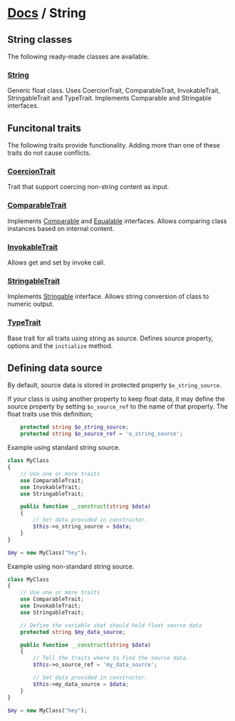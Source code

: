 # [Docs](../../README.md) / String

## String classes

The following ready-made classes are available.

### [String](String/Str.md)

Generic float class.
Uses CoercionTrait, ComparableTrait, InvokableTrait, StringableTrait and TypeTrait.
Implements Comparable and Stringable interfaces.


## Funcitonal traits

The following traits provide functionality. Adding more than one of these traits do not cause conflicts.

### [CoercionTrait](String/CoercionTrait.md)

Trait that support coercing non-string content as input.

### [ComparableTrait](String/ComparableTrait.md)

Implements [Comparable](https://github.com/sirn-se/phrity-comparison) and [Equalable](https://github.com/sirn-se/phrity-comparison) interfaces.
Allows comparing class instances based on internal content.

### [InvokableTrait](String/InvokableTrait.md)

Allows get and set by invoke call.

### [StringableTrait](String/StringableTrait.md)

Implements [Stringable](https://www.php.net/manual/en/class.stringable) interface.
Allows string conversion of class to numeric output.

### [TypeTrait](String/TypeTrait.md)

Base trait for all traits using string as source.
Defines source property, options and the `initialize` method.


## Defining data source

By default, source data is stored in protected property `$o_string_source`.

If your class is using another property to keep float data, it may define the source property by setting
`$o_source_ref` to the name of that property. The float traits use this definition;

```php
    protected string $o_string_source;
    protected string $o_source_ref = 'o_string_source';
```

Example using standard string source.

```php
class MyClass
{
    // Use one or more traits
    use ComparableTrait;
    use InvokableTrait;
    use StringableTrait;

    public function __construct(string $data)
    {
        // Set data provided in constructor.
        $this->o_string_source = $data;
    }
}

$my = new MyClass("hey");
```

Example using non-standard string source.
```php
class MyClass
{
    // Use one or more traits
    use ComparableTrait;
    use InvokableTrait;
    use StringableTrait;

    // Define the variable shat should hold float source data
    protected string $my_data_source;

    public function __construct(string $data)
    {
        // Tell the traits where to find the source data.
        $this->o_source_ref = 'my_data_source';

        // Set data provided in constructor.
        $this->my_data_source = $data;
    }
}

$my = new MyClass("hey");
```